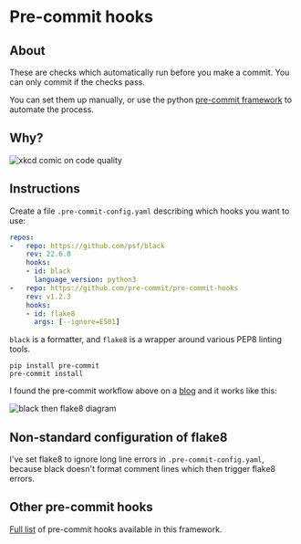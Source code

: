 # Pre-commit hooks

## About

These are checks which automatically run before you make a commit. You can only commit if the checks pass.

You can set them up manually, or use the python [pre-commit framework](https://pre-commit.com/) to automate the process.

## Why?

![xkcd comic on code quality](https://imgs.xkcd.com/comics/code_quality.png)

## Instructions

Create a file `.pre-commit-config.yaml` describing which hooks you want to use:

```yaml
repos:
-   repo: https://github.com/psf/black
    rev: 22.6.0
    hooks:
    - id: black
      language_version: python3
-   repo: https://github.com/pre-commit/pre-commit-hooks
    rev: v1.2.3
    hooks:
    - id: flake8
      args: [--ignore=E501]
```

`black` is a formatter, and `flake8` is a wrapper around various PEP8 linting tools.

```shell
pip install pre-commit
pre-commit install
```

I found the pre-commit workflow above on a [blog](https://ljvmiranda921.github.io/notebook/2018/06/21/precommits-using-black-and-flake8/) and it works like this:

![black then flake8 diagram](https://ljvmiranda921.github.io/assets/png/tuts/precommit_pipeline.png)

## Non-standard configuration of flake8

I've set flake8 to ignore long line errors in `.pre-commit-config.yaml`, because black doesn't format comment lines which then trigger flake8 errors.

## Other pre-commit hooks

[Full list](https://pre-commit.com/hooks.html) of pre-commit hooks available in this framework.

